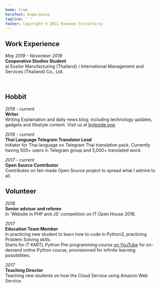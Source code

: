 ```yaml
---
home: true
heroText: Experience
tagline: ' '
footer: Copyright © 2021 Kunanon Srisuntiroj
---
```


## Work Experience
*May 2019 - November 2019*<br>
**Cooperative Studies Student**<br>
at Essilor Manufacturing (Thailand) / International Management and Services (Thailand) Co., Ltd. <br>
<!-- For projects done during the Cooperative Studies, please click [here]() -->

<br/>

## Hobbit
*2019 - current*<br>
**Writer**<br>
Writing Explaination and daily news blog; including technology updates, gadgets and lifestyle content. Visit us at [byteside.one](https://byteside.one).

*2019 - current*<br>
**Thai Language Telegram Translator Lead**<br>
Initiator for Thai language on Telegram Thai translation pack. Currently having 500+ users in Telegram group and 5,000+ translated word.

*2017 - current*<br>
**Open Source Contributor**<br>
Contributes on fan-made Open Source project to spread what I admire to all.

## Volunteer
*2018*<br>
**Senior advisor and referee**<br>
In 'Website in PHP and JS' competition on IT Open House 2018.

*2017*<br>
**Education Team Member**<br>
In practicing new student to learn how to code in Python3, practicing Problem Solving skills.<br>
Starts for IT KMITL Python Pre-programming course [on YouTube](https://www.youtube.com/c/PreProgrammingITKMITL/) for on-demand online Python course, provisionned for infinite learning possibilities.

*2017*<br>
**Teaching Director**<br>
Teaching new students on how the Cloud Service using Amazon Web Service.
